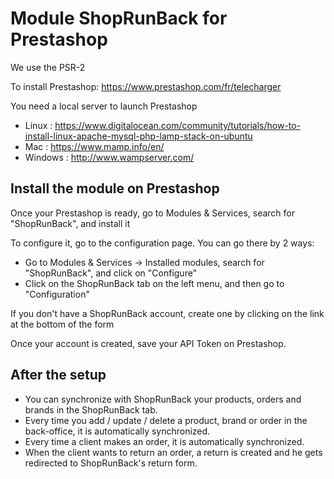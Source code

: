 # Module ShopRunBack for Prestashop

We use the PSR-2

To install Prestashop:
https://www.prestashop.com/fr/telecharger

You need a local server to launch Prestashop
- Linux : https://www.digitalocean.com/community/tutorials/how-to-install-linux-apache-mysql-php-lamp-stack-on-ubuntu
- Mac : https://www.mamp.info/en/
- Windows : http://www.wampserver.com/


## Install the module on Prestashop

Once your Prestashop is ready, go to Modules & Services, search for "ShopRunBack", and install it

To configure it, go to the configuration page. You can go there by 2 ways:
- Go to Modules & Services -> Installed modules, search for "ShopRunBack", and click on "Configure"
- Click on the ShopRunBack tab on the left menu, and then go to "Configuration"


If you don't have a ShopRunBack account, create one by clicking on the link at the bottom of the form

Once your account is created, save your API Token on Prestashop.


## After the setup

- You can synchronize with ShopRunBack your products, orders and brands in the ShopRunBack tab.
- Every time you add / update / delete a product, brand or order in the back-office, it is automatically synchronized.
- Every time a client makes an order, it is automatically synchronized.
- When the client wants to return an order, a return is created and he gets redirected to ShopRunBack's return form.
